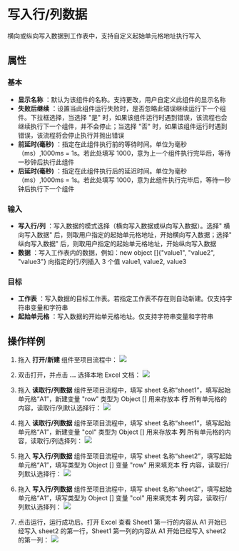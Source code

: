 # 写入行/列数据

横向或纵向写入数据到工作表中，支持自定义起始单元格地址执行写入

## 属性

### 基本

- **显示名称** ：默认为该组件的名称。支持更改，用户自定义此组件的显示名称
- **失败后继续** ：设置当此组件运行失败时，是否忽略此错误继续运行下一个组件。下拉框选择，当选择 "是" 时，如果该组件运行时遇到错误，该流程也会继续执行下一个组件，并不会停止；当选择 "否" 时，如果该组件运行时遇到错误，该流程将会停止执行并抛出错误
- **前延时(毫秒)** ：指定在此组件执行前的等待时间。单位为毫秒（ms）,1000ms = 1s。若此处填写 1000，意为上一个组件执行完毕后，等待一秒钟后执行此组件
- **后延时(毫秒)** ：指定在此组件执行后的延迟时间。单位为毫秒（ms）,1000ms = 1s。若此处填写 1000，意为此组件执行完毕后，等待一秒钟后执行下一个组件


### 输入

- **写入行/列** ：写入数据的模式选择（横向写入数据或纵向写入数据）。选择&quot; 横向写入数据&quot; 后，则取用户指定的起始单元格地址，开始横向写入数据；选择&quot; 纵向写入数据&quot; 后，则取用户指定的起始单元格地址，开始纵向写入数据
- **数据** ：写入工作表内的数据，例如：new object []{"value1", "value2", "value3"} 向指定的行/列插入 3 个值 value1, value2, value3


### 目标

- **工作表** ：写入数据的目标工作表。若指定工作表不存在则自动新建。仅支持字符串变量和字符串
- **起始单元格** ：写入数据的开始单元格地址。仅支持字符串变量和字符串

## 操作样例

1. 拖入 **打开/新建** 组件至项目流程中：
![](https://docimages.blob.core.chinacloudapi.cn/images/Activities/OpenExcel1.png)

2. 双击打开，并点击 **...** 选择本地 Excel 文档：
![](https://docimages.blob.core.chinacloudapi.cn/images/Activities/OpenExcel2.png)

3. 拖入 **读取行/列数据** 组件至项目流程中，填写 sheet 名称“sheet1”，填写起始单元格“A1”，新建变量 "row" 类型为 Object [] 用来存放本 **行** 所有单元格的内容，读取行/列默认选择行：
![](https://docimages.blob.core.chinacloudapi.cn/images/Activities/ReadRowOrColumn1.png)

4. 拖入 **读取行/列数据** 组件至项目流程中，填写 sheet 名称“sheet1”，填写起始单元格“A1”，新建变量 "col" 类型为 Object [] 用来存放本 **列** 所有单元格的内容，读取行/列选择列：
![](https://docimages.blob.core.chinacloudapi.cn/images/Activities/ReadRowOrColumn2.png)

5. 拖入 **写入行/列数据** 组件至项目流程中，填写 sheet 名称“sheet2”，填写起始单元格“A1”，填写类型为 Object [] 变量 "row" 用来填充本 **行** 内容，读取行/列默认选择行：
![](https://docimages.blob.core.chinacloudapi.cn/images/Activities/WriteRowOrColumn1.png)

6. 拖入 **写入行/列数据** 组件至项目流程中，填写 sheet 名称“sheet2”，填写起始单元格“A1”，填写类型为 Object [] 变量 "col" 用来填充本 **列** 内容，读取行/列默认选择列：
![](https://docimages.blob.core.chinacloudapi.cn/images/Activities/WriteRowOrColumn2.png)

7. 点击运行，运行成功后。打开 Excel 查看 Sheet1 第一行的内容从 A1 开始已经写入 sheet2 的第一行，Sheet1 第一列的内容从 A1 开始已经写入 sheet2 的第一列：
![](https://docimages.blob.core.chinacloudapi.cn/images/Activities/WriteRowOrColumn3.png)
